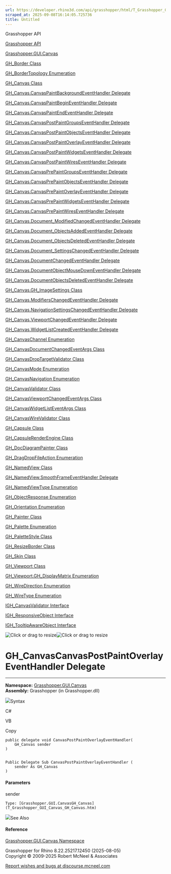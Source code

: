 ```yaml
---
url: https://developer.rhino3d.com/api/grasshopper/html/T_Grasshopper_GUI_Canvas_GH_Canvas_CanvasPostPaintOverlayEventHandler.htm
scraped_at: 2025-09-08T16:14:05.725736
title: Untitled
---
```


Grasshopper API

[Grasshopper API](../html/723c01da-9986-4db2-8f53-6f3a7494df75.htm
"Grasshopper API")

[Grasshopper.GUI.Canvas](../html/N_Grasshopper_GUI_Canvas.htm
"Grasshopper.GUI.Canvas")

[GH_Border Class](../html/T_Grasshopper_GUI_Canvas_GH_Border.htm "GH_Border
Class")

[GH_BorderTopology
Enumeration](../html/T_Grasshopper_GUI_Canvas_GH_BorderTopology.htm
"GH_BorderTopology Enumeration")

[GH_Canvas Class](../html/T_Grasshopper_GUI_Canvas_GH_Canvas.htm "GH_Canvas
Class")

[GH_Canvas.CanvasPaintBackgroundEventHandler
Delegate](../html/T_Grasshopper_GUI_Canvas_GH_Canvas_CanvasPaintBackgroundEventHandler.htm
"GH_Canvas.CanvasPaintBackgroundEventHandler Delegate")

[GH_Canvas.CanvasPaintBeginEventHandler
Delegate](../html/T_Grasshopper_GUI_Canvas_GH_Canvas_CanvasPaintBeginEventHandler.htm
"GH_Canvas.CanvasPaintBeginEventHandler Delegate")

[GH_Canvas.CanvasPaintEndEventHandler
Delegate](../html/T_Grasshopper_GUI_Canvas_GH_Canvas_CanvasPaintEndEventHandler.htm
"GH_Canvas.CanvasPaintEndEventHandler Delegate")

[GH_Canvas.CanvasPostPaintGroupsEventHandler
Delegate](../html/T_Grasshopper_GUI_Canvas_GH_Canvas_CanvasPostPaintGroupsEventHandler.htm
"GH_Canvas.CanvasPostPaintGroupsEventHandler Delegate")

[GH_Canvas.CanvasPostPaintObjectsEventHandler
Delegate](../html/T_Grasshopper_GUI_Canvas_GH_Canvas_CanvasPostPaintObjectsEventHandler.htm
"GH_Canvas.CanvasPostPaintObjectsEventHandler Delegate")

[GH_Canvas.CanvasPostPaintOverlayEventHandler
Delegate](../html/T_Grasshopper_GUI_Canvas_GH_Canvas_CanvasPostPaintOverlayEventHandler.htm
"GH_Canvas.CanvasPostPaintOverlayEventHandler Delegate")

[GH_Canvas.CanvasPostPaintWidgetsEventHandler
Delegate](../html/T_Grasshopper_GUI_Canvas_GH_Canvas_CanvasPostPaintWidgetsEventHandler.htm
"GH_Canvas.CanvasPostPaintWidgetsEventHandler Delegate")

[GH_Canvas.CanvasPostPaintWiresEventHandler
Delegate](../html/T_Grasshopper_GUI_Canvas_GH_Canvas_CanvasPostPaintWiresEventHandler.htm
"GH_Canvas.CanvasPostPaintWiresEventHandler Delegate")

[GH_Canvas.CanvasPrePaintGroupsEventHandler
Delegate](../html/T_Grasshopper_GUI_Canvas_GH_Canvas_CanvasPrePaintGroupsEventHandler.htm
"GH_Canvas.CanvasPrePaintGroupsEventHandler Delegate")

[GH_Canvas.CanvasPrePaintObjectsEventHandler
Delegate](../html/T_Grasshopper_GUI_Canvas_GH_Canvas_CanvasPrePaintObjectsEventHandler.htm
"GH_Canvas.CanvasPrePaintObjectsEventHandler Delegate")

[GH_Canvas.CanvasPrePaintOverlayEventHandler
Delegate](../html/T_Grasshopper_GUI_Canvas_GH_Canvas_CanvasPrePaintOverlayEventHandler.htm
"GH_Canvas.CanvasPrePaintOverlayEventHandler Delegate")

[GH_Canvas.CanvasPrePaintWidgetsEventHandler
Delegate](../html/T_Grasshopper_GUI_Canvas_GH_Canvas_CanvasPrePaintWidgetsEventHandler.htm
"GH_Canvas.CanvasPrePaintWidgetsEventHandler Delegate")

[GH_Canvas.CanvasPrePaintWiresEventHandler
Delegate](../html/T_Grasshopper_GUI_Canvas_GH_Canvas_CanvasPrePaintWiresEventHandler.htm
"GH_Canvas.CanvasPrePaintWiresEventHandler Delegate")

[GH_Canvas.Document_ModifiedChangedEventHandler
Delegate](../html/T_Grasshopper_GUI_Canvas_GH_Canvas_Document_ModifiedChangedEventHandler.htm
"GH_Canvas.Document_ModifiedChangedEventHandler Delegate")

[GH_Canvas.Document_ObjectsAddedEventHandler
Delegate](../html/T_Grasshopper_GUI_Canvas_GH_Canvas_Document_ObjectsAddedEventHandler.htm
"GH_Canvas.Document_ObjectsAddedEventHandler Delegate")

[GH_Canvas.Document_ObjectsDeletedEventHandler
Delegate](../html/T_Grasshopper_GUI_Canvas_GH_Canvas_Document_ObjectsDeletedEventHandler.htm
"GH_Canvas.Document_ObjectsDeletedEventHandler Delegate")

[GH_Canvas.Document_SettingsChangedEventHandler
Delegate](../html/T_Grasshopper_GUI_Canvas_GH_Canvas_Document_SettingsChangedEventHandler.htm
"GH_Canvas.Document_SettingsChangedEventHandler Delegate")

[GH_Canvas.DocumentChangedEventHandler
Delegate](../html/T_Grasshopper_GUI_Canvas_GH_Canvas_DocumentChangedEventHandler.htm
"GH_Canvas.DocumentChangedEventHandler Delegate")

[GH_Canvas.DocumentObjectMouseDownEventHandler
Delegate](../html/T_Grasshopper_GUI_Canvas_GH_Canvas_DocumentObjectMouseDownEventHandler.htm
"GH_Canvas.DocumentObjectMouseDownEventHandler Delegate")

[GH_Canvas.DocumentObjectsDeletedEventHandler
Delegate](../html/T_Grasshopper_GUI_Canvas_GH_Canvas_DocumentObjectsDeletedEventHandler.htm
"GH_Canvas.DocumentObjectsDeletedEventHandler Delegate")

[GH_Canvas.GH_ImageSettings
Class](../html/T_Grasshopper_GUI_Canvas_GH_Canvas_GH_ImageSettings.htm
"GH_Canvas.GH_ImageSettings Class")

[GH_Canvas.ModifiersChangedEventHandler
Delegate](../html/T_Grasshopper_GUI_Canvas_GH_Canvas_ModifiersChangedEventHandler.htm
"GH_Canvas.ModifiersChangedEventHandler Delegate")

[GH_Canvas.NavigationSettingsChangedEventHandler
Delegate](../html/T_Grasshopper_GUI_Canvas_GH_Canvas_NavigationSettingsChangedEventHandler.htm
"GH_Canvas.NavigationSettingsChangedEventHandler Delegate")

[GH_Canvas.ViewportChangedEventHandler
Delegate](../html/T_Grasshopper_GUI_Canvas_GH_Canvas_ViewportChangedEventHandler.htm
"GH_Canvas.ViewportChangedEventHandler Delegate")

[GH_Canvas.WidgetListCreatedEventHandler
Delegate](../html/T_Grasshopper_GUI_Canvas_GH_Canvas_WidgetListCreatedEventHandler.htm
"GH_Canvas.WidgetListCreatedEventHandler Delegate")

[GH_CanvasChannel
Enumeration](../html/T_Grasshopper_GUI_Canvas_GH_CanvasChannel.htm
"GH_CanvasChannel Enumeration")

[GH_CanvasDocumentChangedEventArgs
Class](../html/T_Grasshopper_GUI_Canvas_GH_CanvasDocumentChangedEventArgs.htm
"GH_CanvasDocumentChangedEventArgs Class")

[GH_CanvasDropTargetValidator
Class](../html/T_Grasshopper_GUI_Canvas_GH_CanvasDropTargetValidator.htm
"GH_CanvasDropTargetValidator Class")

[GH_CanvasMode Enumeration](../html/T_Grasshopper_GUI_Canvas_GH_CanvasMode.htm
"GH_CanvasMode Enumeration")

[GH_CanvasNavigation
Enumeration](../html/T_Grasshopper_GUI_Canvas_GH_CanvasNavigation.htm
"GH_CanvasNavigation Enumeration")

[GH_CanvasValidator
Class](../html/T_Grasshopper_GUI_Canvas_GH_CanvasValidator.htm
"GH_CanvasValidator Class")

[GH_CanvasViewportChangedEventArgs
Class](../html/T_Grasshopper_GUI_Canvas_GH_CanvasViewportChangedEventArgs.htm
"GH_CanvasViewportChangedEventArgs Class")

[GH_CanvasWidgetListEventArgs
Class](../html/T_Grasshopper_GUI_Canvas_GH_CanvasWidgetListEventArgs.htm
"GH_CanvasWidgetListEventArgs Class")

[GH_CanvasWireValidator
Class](../html/T_Grasshopper_GUI_Canvas_GH_CanvasWireValidator.htm
"GH_CanvasWireValidator Class")

[GH_Capsule Class](../html/T_Grasshopper_GUI_Canvas_GH_Capsule.htm "GH_Capsule
Class")

[GH_CapsuleRenderEngine
Class](../html/T_Grasshopper_GUI_Canvas_GH_CapsuleRenderEngine.htm
"GH_CapsuleRenderEngine Class")

[GH_DocDiagramPainter
Class](../html/T_Grasshopper_GUI_Canvas_GH_DocDiagramPainter.htm
"GH_DocDiagramPainter Class")

[GH_DragDropFileAction
Enumeration](../html/T_Grasshopper_GUI_Canvas_GH_DragDropFileAction.htm
"GH_DragDropFileAction Enumeration")

[GH_NamedView Class](../html/T_Grasshopper_GUI_Canvas_GH_NamedView.htm
"GH_NamedView Class")

[GH_NamedView.SmoothFrameEventHandler
Delegate](../html/T_Grasshopper_GUI_Canvas_GH_NamedView_SmoothFrameEventHandler.htm
"GH_NamedView.SmoothFrameEventHandler Delegate")

[GH_NamedViewType
Enumeration](../html/T_Grasshopper_GUI_Canvas_GH_NamedViewType.htm
"GH_NamedViewType Enumeration")

[GH_ObjectResponse
Enumeration](../html/T_Grasshopper_GUI_Canvas_GH_ObjectResponse.htm
"GH_ObjectResponse Enumeration")

[GH_Orientation
Enumeration](../html/T_Grasshopper_GUI_Canvas_GH_Orientation.htm
"GH_Orientation Enumeration")

[GH_Painter Class](../html/T_Grasshopper_GUI_Canvas_GH_Painter.htm "GH_Painter
Class")

[GH_Palette Enumeration](../html/T_Grasshopper_GUI_Canvas_GH_Palette.htm
"GH_Palette Enumeration")

[GH_PaletteStyle Class](../html/T_Grasshopper_GUI_Canvas_GH_PaletteStyle.htm
"GH_PaletteStyle Class")

[GH_ResizeBorder Class](../html/T_Grasshopper_GUI_Canvas_GH_ResizeBorder.htm
"GH_ResizeBorder Class")

[GH_Skin Class](../html/T_Grasshopper_GUI_Canvas_GH_Skin.htm "GH_Skin Class")

[GH_Viewport Class](../html/T_Grasshopper_GUI_Canvas_GH_Viewport.htm
"GH_Viewport Class")

[GH_Viewport.GH_DisplayMatrix
Enumeration](../html/T_Grasshopper_GUI_Canvas_GH_Viewport_GH_DisplayMatrix.htm
"GH_Viewport.GH_DisplayMatrix Enumeration")

[GH_WireDirection
Enumeration](../html/T_Grasshopper_GUI_Canvas_GH_WireDirection.htm
"GH_WireDirection Enumeration")

[GH_WireType Enumeration](../html/T_Grasshopper_GUI_Canvas_GH_WireType.htm
"GH_WireType Enumeration")

[IGH_CanvasValidator
Interface](../html/T_Grasshopper_GUI_Canvas_IGH_CanvasValidator.htm
"IGH_CanvasValidator Interface")

[IGH_ResponsiveObject
Interface](../html/T_Grasshopper_GUI_Canvas_IGH_ResponsiveObject.htm
"IGH_ResponsiveObject Interface")

[IGH_TooltipAwareObject
Interface](../html/T_Grasshopper_GUI_Canvas_IGH_TooltipAwareObject.htm
"IGH_TooltipAwareObject Interface")

![Click or drag to resize](../icons/TocOpen.gif)![Click or drag to
resize](../icons/TocClose.gif)

# GH_CanvasCanvasPostPaintOverlayEventHandler Delegate  
  
---  
  
**Namespace:** [Grasshopper.GUI.Canvas](N_Grasshopper_GUI_Canvas.htm)  
**Assembly:** Grasshopper (in Grasshopper.dll)

![](../icons/SectionExpanded.png)Syntax

C#

VB

Copy

    
    
    public delegate void CanvasPostPaintOverlayEventHandler(
    	GH_Canvas sender
    )
    
    
    Public Delegate Sub CanvasPostPaintOverlayEventHandler ( 
    	sender As GH_Canvas
    )

#### Parameters

sender

    Type: [Grasshopper.GUI.CanvasGH_Canvas](T_Grasshopper_GUI_Canvas_GH_Canvas.htm)  

![](../icons/SectionExpanded.png)See Also

#### Reference

[Grasshopper.GUI.Canvas Namespace](N_Grasshopper_GUI_Canvas.htm)

Grasshopper for Rhino 8.22.25217.12450 (2025-08-05)  
Copyright © 2009-2025 Robert McNeel & Associates

[Report wishes and bugs at
discourse.mcneel.com](https://discourse.mcneel.com/c/grasshopper)

